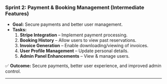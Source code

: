 
### **Sprint 2: Payment & Booking Management (Intermediate Features)**
- **Goal:** Secure payments and better user management.  
- **Tasks:**
  1. **Stripe Integration** – Implement payment processing.  
  2. **Booking History** – Allow users to view past reservations.  
  3. **Invoice Generation** – Enable downloading/viewing of invoices.  
  4. **User Profile Management** – Update personal details.  
  5. **Admin Panel Enhancements** – View & manage users.  

✅ **Outcome:** Secure payments, better user experience, and improved admin control.  

---